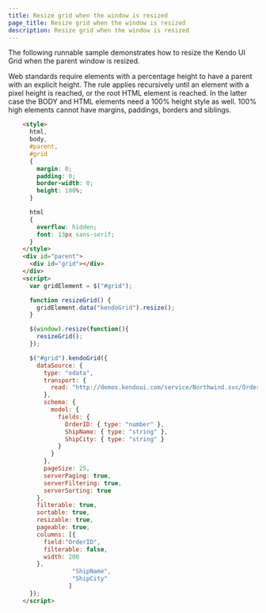 ```yaml
---
title: Resize grid when the window is resized
page_title: Resize grid when the window is resized
description: Resize grid when the window is resized
---
```


The following runnable sample demonstrates how to resize the Kendo UI Grid when the parent window is resized.

Web standards require elements with a percentage height to have a parent with an explicit height. The rule applies recursively until an element with a pixel height is reached, or the root HTML element is reached. In the latter case the BODY and HTML elements need a 100% height style as well. 100% high elements cannot have margins, paddings, borders and siblings.


```html
    <style>
      html,
      body,
      #parent,
      #grid
      {
        margin: 0;
        padding: 0;
        border-width: 0;
        height: 100%;
      }

      html
      {
        overflow: hidden;
        font: 13px sans-serif;
      }
    </style>
    <div id="parent">
      <div id="grid"></div>
    </div>
    <script>
      var gridElement = $("#grid");

      function resizeGrid() {
        gridElement.data("kendoGrid").resize();
      }

      $(window).resize(function(){
        resizeGrid();
      });

      $("#grid").kendoGrid({
        dataSource: {
          type: "odata",
          transport: {
            read: "http://demos.kendoui.com/service/Northwind.svc/Orders"
          },
          schema: {
            model: {
              fields: {
                OrderID: { type: "number" },
                ShipName: { type: "string" },
                ShipCity: { type: "string" }
              }
            }
          },
          pageSize: 25,
          serverPaging: true,
          serverFiltering: true,
          serverSorting: true
        },
        filterable: true,
        sortable: true,
        resizable: true,
        pageable: true,
        columns: [{
          field:"OrderID",
          filterable: false,
          width: 200
        },
                  "ShipName",
                  "ShipCity"
                 ]
      });
    </script>
```